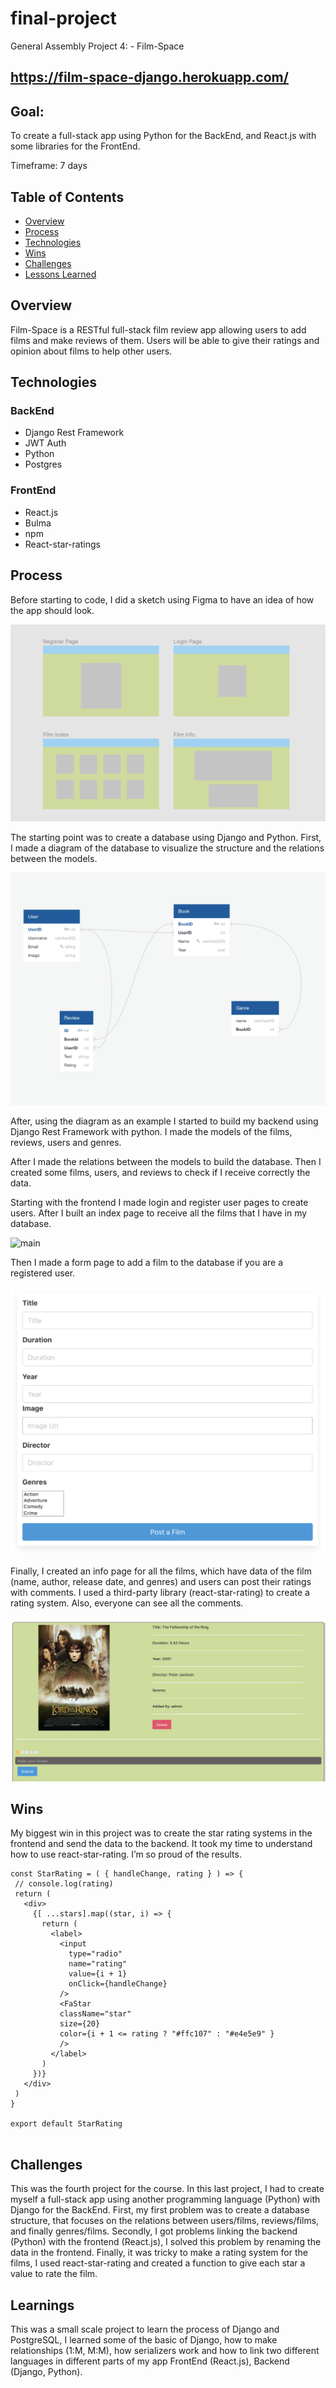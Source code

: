 # final-project
 
General Assembly Project 4: - Film-Space
 
## https://film-space-django.herokuapp.com/
 
## Goal:
To create a full-stack app using Python for the BackEnd, and React.js with some libraries for the FrontEnd.
 
Timeframe: 7 days
 
## Table of Contents
 
- [Overview](#overview)
- [Process](#process)
- [Technologies](#technologies)
- [Wins](#wins)
- [Challenges](#challenges)
- [Lessons Learned](#learnings)
 
## Overview
 
Film-Space is a RESTful full-stack film review app allowing users to add films and make reviews of them. Users will be able to give their ratings and opinion about films to help other users.
 
## Technologies
 
### BackEnd
 
- Django Rest Framework
- JWT Auth
- Python
- Postgres
 
### FrontEnd
 
- React.js
- Bulma
- npm
- React-star-ratings
 
## Process
 
Before starting to code, I did a sketch using Figma to have an idea of how the app should look.
 
![wireframe](assets/Wireframe.png)
 
The starting point was to create a database using Django and Python. First, I made a diagram of the database to visualize the structure and the relations between the models.
 
![database](assets/database.png)
 
After, using the diagram as an example I started to build my backend using Django Rest Framework with python. I made the models of the films, reviews, users and genres.
 
After I made the relations between the models to build the database. Then I created some films, users, and reviews to check if I receive correctly the data.
 
Starting with the frontend I made login and register user pages to create users. After I built an index page to receive all the films that I have in my database.
 
![main](assets/Film-Space.png)
 
Then I made a form page to add a film to the database if you are a registered user.
 
![filmform](assets/Filmform.png)
 
Finally, I created an info page for all the films, which have data of the film (name, author, release date, and genres) and users can post their ratings with comments. I used a third-party library (react-star-rating) to create a rating system. Also, everyone can see all the comments.
 
![filminfo](assets/Filminfo.png)
 
## Wins
My biggest win in this project was to create the star rating systems in the frontend and send the data to the backend. It took my time to understand how to use react-star-rating. I’m so proud of the results.
 
 
```
const StarRating = ( { handleChange, rating } ) => {
 // console.log(rating)
 return (
   <div>
     {[ ...stars].map((star, i) => {
       return (
         <label>
           <input
             type="radio"
             name="rating"
             value={i + 1}
             onClick={handleChange}
           />
           <FaStar
           className="star"
           size={20}
           color={i + 1 <= rating ? "#ffc107" : "#e4e5e9" }
           />
         </label>
       )
     })}
   </div>
 )
}
 
export default StarRating
 
```
 
## Challenges
 
This was the fourth project for the course. In this last project, I had to create myself a full-stack app using another programming language (Python) with Django for the BackEnd. First, my first problem was to create a database structure, that focuses on the relations between users/films, reviews/films, and finally genres/films. Secondly, I got problems linking the backend (Python) with the frontend (React.js), I solved this problem by renaming the data in the frontend.
Finally, it was tricky to make a rating system for the films, I used react-star-rating and created a function to give each star a value to rate the film.
 
## Learnings
 
This was a small scale project to learn the process of Django and PostgreSQL, I learned some of the basic of Django, how to make relationships (1:M, M:M), how serializers work and how to link two different languages in different parts of my app FrontEnd (React.js), Backend (Django, Python).
 
